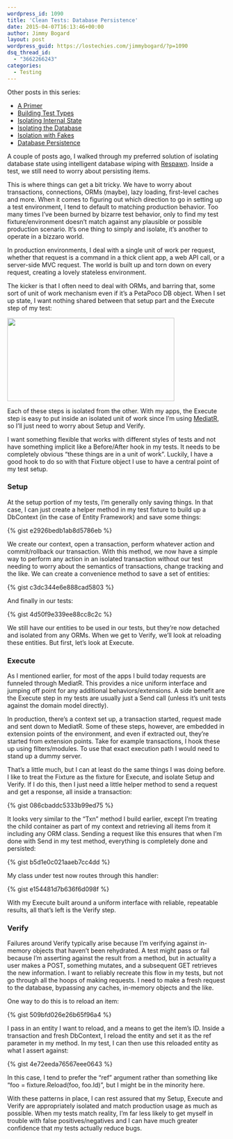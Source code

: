 ```yaml
---
wordpress_id: 1090
title: 'Clean Tests: Database Persistence'
date: 2015-04-07T16:13:46+00:00
author: Jimmy Bogard
layout: post
wordpress_guid: https://lostechies.com/jimmybogard/?p=1090
dsq_thread_id:
  - "3662266243"
categories:
  - Testing
---
```

Other posts in this series:

  * [A Primer](http://lostechies.com/jimmybogard/2015/01/29/clean-tests-a-primer/)
  * [Building Test Types](http://lostechies.com/jimmybogard/2015/02/05/clean-tests-building-test-types/)
  * [Isolating Internal State](http://lostechies.com/jimmybogard/2015/02/17/clean-tests-isolating-internal-state/)
  * [Isolating the Database](http://lostechies.com/jimmybogard/2015/03/02/clean-tests-isolating-the-database/)
  * [Isolation with Fakes](https://lostechies.com/jimmybogard/2015/03/24/clean-tests-isolation-with-fakes/)
  * [Database Persistence](https://lostechies.com/jimmybogard/2015/04/07/clean-tests-database-peristence)

A couple of posts ago, I walked through my preferred solution of isolating database state using intelligent database wiping with [Respawn](https://github.com/jbogard/respawn). Inside a test, we still need to worry about persisting items.

This is where things can get a bit tricky. We have to worry about transactions, connections, ORMs (maybe), lazy loading, first-level caches and more. When it comes to figuring out which direction to go in setting up a test environment, I tend to default to matching production behavior. Too many times I&#8217;ve been burned by bizarre test behavior, only to find my test fixture/environment doesn&#8217;t match against any plausible or possible production scenario. It&#8217;s one thing to simply and isolate, it&#8217;s another to operate in a bizzaro world.

In production environments, I deal with a single unit of work per request, whether that request is a command in a thick client app, a web API call, or a server-side MVC request. The world is built up and torn down on every request, creating a lovely stateless environment.

The kicker is that I often need to deal with ORMs, and barring that, some sort of unit of work mechanism even if it&#8217;s a PetaPoco DB object. When I set up state, I want nothing shared between that setup part and the Execute step of my test:

[<img class="alignnone  wp-image-1091" title="Picture1" src="https://lostechies.com/jimmybogard/files/2015/04/Picture1.png" alt="" width="384" height="191" />](https://lostechies.com/jimmybogard/files/2015/04/Picture1.png)

Each of these steps is isolated from the other. With my apps, the Execute step is easy to put inside an isolated unit of work since I&#8217;m using [MediatR](https://github.com/jbogard/mediatr), so I&#8217;ll just need to worry about Setup and Verify.

I want something flexible that works with different styles of tests and not have something implicit like a Before/After hook in my tests. It needs to be completely obvious &#8220;these things are in a unit of work&#8221;. Luckily, I have a good hook to do so with that Fixture object I use to have a central point of my test setup.

### Setup

At the setup portion of my tests, I&#8217;m generally only saving things. In that case, I can just create a helper method in my test fixture to build up a DbContext (in the case of Entity Framework) and save some things:

{% gist e2926bedb1ab8d5786eb %}

We create our context, open a transaction, perform whatever action and commit/rollback our transaction. With this method, we now have a simple way to perform any action in an isolated transaction without our test needing to worry about the semantics of transactions, change tracking and the like. We can create a convenience method to save a set of entities:

{% gist c3dc344e6e888cad5803 %}

And finally in our tests:

{% gist 4d50f9e339ee88cc8c2c %}

We still have our entities to be used in our tests, but they&#8217;re now detached and isolated from any ORMs. When we get to Verify, we&#8217;ll look at reloading these entities. But first, let&#8217;s look at Execute.

### Execute

As I mentioned earlier, for most of the apps I build today requests are funneled through MediatR. This provides a nice uniform interface and jumping off point for any additional behaviors/extensions. A side benefit are the Execute step in my tests are usually just a Send call (unless it&#8217;s unit tests against the domain model directly).

In production, there&#8217;s a context set up, a transaction started, request made and sent down to MediatR. Some of these steps, however, are embedded in extension points of the environment, and even if extracted out, they&#8217;re started from extension points. Take for example transactions, I hook these up using filters/modules. To use that exact execution path I would need to stand up a dummy server.

That&#8217;s a little much, but I can at least do the same things I was doing before. I like to treat the Fixture as the fixture for Execute, and isolate Setup and Verify. If I do this, then I just need a little helper method to send a request and get a response, all inside a transaction:

{% gist 086cbaddc5333b99ed75 %}

It looks very similar to the &#8220;Txn&#8221; method I build earlier, except I&#8217;m treating the child container as part of my context and retrieving all items from it including any ORM class. Sending a request like this ensures that when I&#8217;m done with Send in my test method, everything is completely done and persisted:

{% gist b5d1e0c021aaeb7cc4dd %}

My class under test now routes through this handler:

{% gist e154481d7b636f6d098f %}

With my Execute built around a uniform interface with reliable, repeatable results, all that&#8217;s left is the Verify step.

### Verify

Failures around Verify typically arise because I&#8217;m verifying against in-memory objects that haven&#8217;t been rehydrated. A test might pass or fail because I&#8217;m asserting against the result from a method, but in actuality a user makes a POST, something mutates, and a subsequent GET retrieves the new information. I want to reliably recreate this flow in my tests, but not go through all the hoops of making requests. I need to make a fresh request to the database, bypassing any caches, in-memory objects and the like.

One way to do this is to reload an item:

{% gist 509bfd026e26b65f96a4 %}

I pass in an entity I want to reload, and a means to get the item&#8217;s ID. Inside a transaction and fresh DbContext, I reload the entity and set it as the ref parameter in my method. In my test, I can then use this reloaded entity as what I assert against:

{% gist 4e72eeda76567eee0643 %}

In this case, I tend to prefer the &#8220;ref&#8221; argument rather than something like &#8220;foo = fixture.Reload(foo, foo.Id)&#8221;, but I might be in the minority here.

With these patterns in place, I can rest assured that my Setup, Execute and Verify are appropriately isolated and match production usage as much as possible. When my tests match reality, I&#8217;m far less likely to get myself in trouble with false positives/negatives and I can have much greater confidence that my tests actually reduce bugs.
